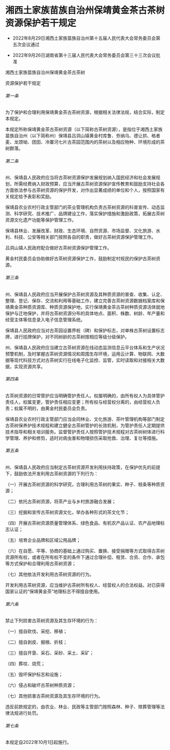 # 湘西土家族苗族自治州保靖黄金茶古茶树资源保护若干规定

- 2022年8月29日湘西土家族苗族自治州第十五届人民代表大会常务委员会第五次会议通过

- 2022年9月26日湖南省第十三届人民代表大会常务委员会第三十三次会议批准

<!-- INFO END -->

湘西土家族苗族自治州保靖黄金茶古茶树

资源保护若干规定

###### 第一条

为了保护和合理利用保靖黄金茶古茶树资源，根据相关法律法规，结合实际，制定本规定。

本规定所称保靖黄金茶古茶树资源（以下简称古茶树资源），是指位于湘西土家族苗族自治州（以下简称州）保靖县吕洞山镇黄金村库鲁、夯纳乌、德让拱、格者麦、龙颈坳、团田、冷寨河七片古茶园范围内的茶树以及相应物种、环境形成的茶树群落。

###### 第二条

州、保靖县人民政府应当将古茶树资源保护发展规划纳入国民经济和社会发展规划，所需经费纳入财政预算，应当开展古茶树资源保护宣传教育和鼓励支持社会各方面依法参与古茶树资源的保护开发，对作出显著成绩的单位和个人，按照国家有关规定给予表彰和奖励。

保靖县农业农村行政主管部门的茶业管理机构负责古茶树资源的科普宣传、动态监测、科学研究、技术推广、品牌建设工作，落实保护措施和激励政策，拓展古茶树资源文化遗产功能等保护管理工作。

保靖县林业、发展改革、财政、生态环境、自然资源、市场监督、文化旅游、水利、科技、公安等相关部门按照各自的职责，做好古茶树资源保护管理工作。

吕洞山镇人民政府配合做好古茶树资源保护管理工作。

黄金村民委员会协助做好古茶树资源保护工作，鼓励制定村规民约保护古茶树资源。

###### 第三条

州、保靖县人民政府应当开展保护古茶树资源及其种质资源的普查、收集、认定、整理、登记、保存、交流和利用等基础工作，建立完善古茶树资源数据档案库和保靖黄金茶种质资源库、种质资源保护地，实行保靖黄金茶古茶树种质资源活体就地保护与迁地保护，并将古茶树资源分布的具体地点、面积、株数、树龄、年产量和经营主体等信息录入电子信息管理系统。

保靖县人民政府应当对古茶园设置界桩（碑）和保护标志，对单株古茶树设置标志牌，进行挂牌保护，对不同树龄的古茶树按相应等级分级保护。

州、保靖县人民政府应当建立古茶树资源在线动态监测信息云平台体系和生产状况预警机制，及时掌握古茶树资源情况和周围生存环境，运用云计算、物联网、大数据等现代科技方式对古茶树实行在线电子化监控、监管，实时读取和对接相关大数据，实现资源共享。

###### 第四条

古茶树资源的日常管护应当明确管护责任人。权属明确的，由所有权人为具体管护责任人，权属变更，管护责任相应变更；所有权与经营权分离的，由经营权人负责；权属不明的，由黄金村民委员会负责。

保靖县农业农村行政主管部门应当会同林业、文化旅游、茶叶管理机构等部门制定古茶树保养护技术规程和建立健全古茶树管护的长效机制，为管护责任人定期提供技术指导和相关培训服务。监督管护责任人按照管护技术规程对古茶树树体进行科学管理、养护和修剪，适时对病虫害和物理损伤采取抢救、治理、复壮等措施。

###### 第五条

州、保靖县人民政府应当制定古茶树资源开发利用扶持政策，在保护优先的前提下，鼓励依法开发利用古茶树资源的下列行为：

（一）开展古茶树资源的科学研究，合理利用古茶树的果实、种子、枝条等种质资源；

（二）依托古茶树资源，将茶产业与乡村旅游融合发展；

（三）挖掘和宣传古茶树资源文化，举办各种形式的茶文化节；

（四）开展古茶树资源质量管理体系、绿色食品、有机农产品认证、农产品地理标志认证；

（五）培育企业品牌和区域公用品牌；

（六）在自愿、平等、协商的基础上通过购买、置换、接受捐赠等方式取得古茶树资源所有权，或者在所有权不变的条件下通过合理补偿、租赁、合资、合作、承包等方式保护和合理利用古茶树资源；

（七）其他依法开发利用古茶树资源的行为。

开发利用古茶树资源，应当维护古茶树所有权人、经营权人的合法权益。对已获得国家认证的“保靖黄金茶”地理标志不得擅自使用。

###### 第六条

禁止下列损害古茶树资源及其生存环境的行为：

（一）擅自砍伐、采挖、移植；

（二）擅自剥皮、掘根、折枝；

（三）擅自开垦、采石、采砂、采土、采矿；

（四）葬坟、烧荒；

（五）毁坏保护标志和设施；

（六）侵占和破坏古茶树种质资源；

（七）其他损害古茶树资源及其生存环境的行为。

违反前款规定的，由农业、林业、民政等主管部门按照森林、种子、殡葬管理等法律法规进行处罚。

###### 第七条

本规定自2022年10月1日起施行。
